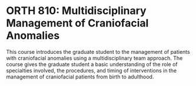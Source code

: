 # ORTH 810: Multidisciplinary Management of Craniofacial Anomalies

This course introduces the graduate student to the management of patients with craniofacial anomalies using a multidisciplinary team approach. The course gives the graduate student a basic understanding of the role of specialties involved, the procedures, and timing of interventions in the management of craniofacial patients from birth to adulthood.